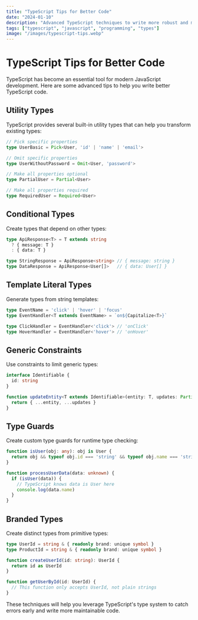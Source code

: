 ```yaml
---
title: "TypeScript Tips for Better Code"
date: "2024-01-10"
description: "Advanced TypeScript techniques to write more robust and maintainable code."
tags: ["typescript", "javascript", "programming", "types"]
image: "/images/typescript-tips.webp"
---
```


# TypeScript Tips for Better Code

TypeScript has become an essential tool for modern JavaScript development. Here are some advanced tips to help you write better TypeScript code.

## Utility Types

TypeScript provides several built-in utility types that can help you transform existing types:

```typescript
// Pick specific properties
type UserBasic = Pick<User, 'id' | 'name' | 'email'>

// Omit specific properties
type UserWithoutPassword = Omit<User, 'password'>

// Make all properties optional
type PartialUser = Partial<User>

// Make all properties required
type RequiredUser = Required<User>
```

## Conditional Types

Create types that depend on other types:

```typescript
type ApiResponse<T> = T extends string 
  ? { message: T } 
  : { data: T }

type StringResponse = ApiResponse<string> // { message: string }
type DataResponse = ApiResponse<User[]>   // { data: User[] }
```

## Template Literal Types

Generate types from string templates:

```typescript
type EventName = 'click' | 'hover' | 'focus'
type EventHandler<T extends EventName> = `on${Capitalize<T>}`

type ClickHandler = EventHandler<'click'> // 'onClick'
type HoverHandler = EventHandler<'hover'> // 'onHover'
```

## Generic Constraints

Use constraints to limit generic types:

```typescript
interface Identifiable {
  id: string
}

function updateEntity<T extends Identifiable>(entity: T, updates: Partial<T>): T {
  return { ...entity, ...updates }
}
```

## Type Guards

Create custom type guards for runtime type checking:

```typescript
function isUser(obj: any): obj is User {
  return obj && typeof obj.id === 'string' && typeof obj.name === 'string'
}

function processUserData(data: unknown) {
  if (isUser(data)) {
    // TypeScript knows data is User here
    console.log(data.name)
  }
}
```

## Branded Types

Create distinct types from primitive types:

```typescript
type UserId = string & { readonly brand: unique symbol }
type ProductId = string & { readonly brand: unique symbol }

function createUserId(id: string): UserId {
  return id as UserId
}

function getUserById(id: UserId) {
  // This function only accepts UserId, not plain strings
}
```

These techniques will help you leverage TypeScript's type system to catch errors early and write more maintainable code.
